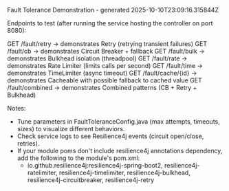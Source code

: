 Fault Tolerance Demonstration - generated 2025-10-10T23:09:16.315844Z

Endpoints to test (after running the service hosting the controller on port 8080):

GET /fault/retry       -> demonstrates Retry (retrying transient failures)
GET /fault/cb          -> demonstrates Circuit Breaker + fallback
GET /fault/bulk        -> demonstrates Bulkhead isolation (threadpool)
GET /fault/rate        -> demonstrates Rate Limiter (limits calls per second)
GET /fault/time        -> demonstrates TimeLimiter (async timeout)
GET /fault/cache/{id} -> demonstrates Cacheable with possible fallback to cached value
GET /fault/combined    -> demonstrates Combined patterns (CB + Retry + Bulkhead)

Notes:
- Tune parameters in FaultToleranceConfig.java (max attempts, timeouts, sizes) to visualize different behaviors.
- Check service logs to see Resilience4j events (circuit open/close, retries).
- If your module poms don't include resilience4j annotations dependency, add the following to the module's pom.xml:
  - io.github.resilience4j:resilience4j-spring-boot2, resilience4j-ratelimiter, resilience4j-timelimiter, resilience4j-bulkhead, resilience4j-circuitbreaker, resilience4j-retry
